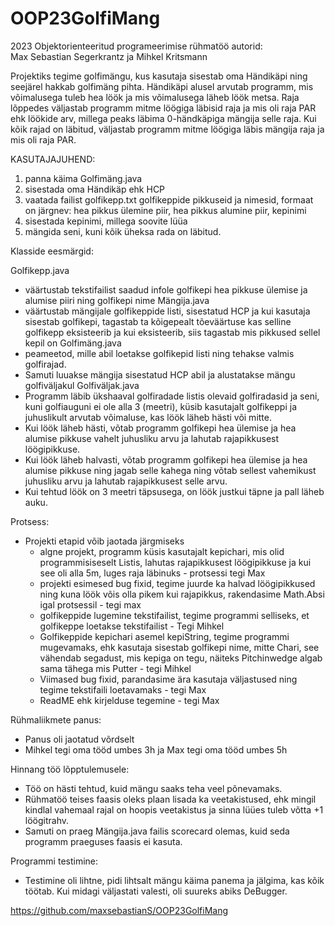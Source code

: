# OOP23GolfiMang
2023 Objektorienteeritud programeerimise rühmatöö
autorid:      
Max Sebastian Segerkrantz ja Mihkel Kritsmann

Projektiks tegime golfimängu, kus kasutaja sisestab oma Händikäpi ning seejärel hakkab golfimäng pihta. 
Händikäpi alusel arvutab programm, mis võimalusega tuleb hea löök ja mis võimalusega läheb löök metsa.
Raja lõppedes väljastab programm mitme löögiga läbisid raja ja mis oli raja PAR ehk löökide arv, millega peaks läbima 0-händkäpiga mängija selle raja.
Kui kõik rajad on läbitud, väljastab programm mitme löögiga läbis mängija raja ja mis oli raja PAR.

KASUTAJAJUHEND:
1. panna käima Golfimäng.java
2. sisestada oma Händikäp ehk HCP
3. vaatada failist golfikepp.txt golfikeppide pikkuseid ja nimesid, formaat on järgnev: hea pikkus ülemine piir, hea pikkus alumine piir, kepinimi
4. sisestada kepinimi, millega soovite lüüa
5. mängida seni, kuni kõik üheksa rada on läbitud.


Klasside eesmärgid:

Golfikepp.java
- väärtustab tekstifailist saadud infole golfikepi hea pikkuse ülemise ja alumise piiri ning golfikepi nime
Mängija.java
- väärtustab mängijale golfikeppide listi, sisestatud HCP ja kui kasutaja sisestab golfikepi, tagastab ta kõigepealt tõeväärtuse kas selline golfikepp eksisteerib ja kui eksisteerib, siis tagastab mis pikkused sellel kepil on
Golfimäng.java
- peameetod, mille abil loetakse golfikepid listi ning tehakse valmis golfirajad.
- Samuti luuakse mängija sisestatud HCP abil ja alustatakse mängu golfiväljakul
Golfiväljak.java
- Programm läbib ükshaaval golfiradade listis olevaid golfiradasid ja seni, kuni golfiauguni ei ole alla 3 (meetri), küsib kasutajalt golfikeppi ja juhuslikult arvutab võimaluse, kas löök läheb hästi või mitte.
- Kui löök läheb hästi, võtab programm golfikepi hea ülemise ja hea alumise pikkuse vahelt juhusliku arvu ja lahutab  rajapikkusest löögipikkuse.
- Kui löök läheb halvasti, võtab programm golfikepi hea ülemise ja hea alumise pikkuse ning jagab selle kahega ning võtab sellest vahemikust juhusliku arvu ja lahutab rajapikkusest selle arvu.
- Kui tehtud löök on 3 meetri täpsusega, on löök justkui täpne ja pall läheb auku.


Protsess:
- Projekti etapid võib jaotada järgmiseks
  - algne projekt, programm küsis kasutajalt kepichari, mis olid programmisiseselt Listis, lahutas rajapikkusest löögipikkuse ja kui see oli alla 5m, luges raja läbinuks - protsessi tegi Max
  - projekti esimesed bug fixid, tegime juurde ka halvad löögipikkused ning kuna löök võis olla pikem kui rajapikkus, rakendasime Math.Absi igal protsessil - tegi max
  - golfikeppide lugemine tekstifailist, tegime programmi selliseks, et golfikeppe loetakse tekstifailist - Tegi Mihkel
  - Golfikeppide kepichari asemel kepiString, tegime programmi mugevamaks, ehk kasutaja sisestab golfikepi nime, mitte Chari, see vähendab segadust, mis kepiga on tegu, näiteks Pitchinwedge algab sama tähega mis Putter - tegi Mihkel
  - Viimased bug fixid, parandasime ära kasutaja väljastused ning tegime tekstifaili loetavamaks - tegi Max
  - ReadME ehk kirjelduse tegemine - tegi Max

Rühmaliikmete panus:
- Panus oli jaotatud võrdselt
- Mihkel tegi oma tööd umbes 3h ja Max tegi oma tööd umbes 5h

Hinnang töö lõpptulemusele:
- Töö on hästi tehtud, kuid mängu saaks teha veel põnevamaks.
- Rühmatöö teises faasis oleks plaan lisada ka veetakistused, ehk mingil kindlal vahemaal rajal on hoopis veetakistus ja sinna lüües tuleb võtta +1 löögitrahv.
- Samuti on praeg Mängija.java failis scorecard olemas, kuid seda programm praeguses faasis ei kasuta.

Programmi testimine:
- Testimine oli lihtne, pidi lihtsalt mängu käima panema ja jälgima, kas kõik töötab. Kui midagi väljastati valesti, oli suureks abiks DeBugger.

https://github.com/maxsebastianS/OOP23GolfiMang

